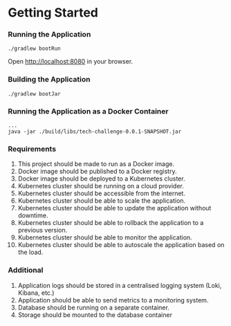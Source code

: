 # Getting Started

### Running the Application

```
./gradlew bootRun
```

Open [http://localhost:8080](http://localhost:8080) in your browser.

### Building the Application

```
./gradlew bootJar
```

### Running the Application as a Docker Container

```
...
java -jar ./build/libs/tech-challenge-0.0.1-SNAPSHOT.jar
```

### Requirements

1. This project should be made to run as a Docker image.
2. Docker image should be published to a Docker registry.
3. Docker image should be deployed to a Kubernetes cluster.
4. Kubernetes cluster should be running on a cloud provider.
5. Kubernetes cluster should be accessible from the internet.
6. Kubernetes cluster should be able to scale the application.
7. Kubernetes cluster should be able to update the application without downtime.
8. Kubernetes cluster should be able to rollback the application to a previous version.
9. Kubernetes cluster should be able to monitor the application.
10. Kubernetes cluster should be able to autoscale the application based on the load.

### Additional
1. Application logs should be stored in a centralised logging system (Loki, Kibana, etc.)
2. Application should be able to send metrics to a monitoring system.
3. Database should be running on a separate container.
4. Storage should be mounted to the database container
